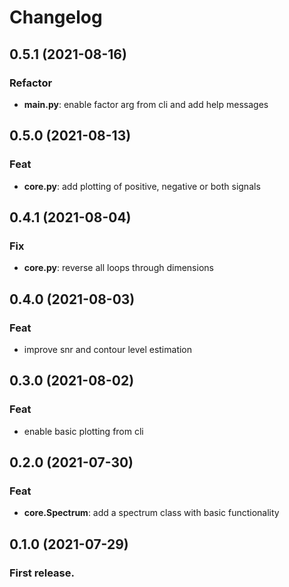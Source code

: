 # Changelog

## 0.5.1 (2021-08-16)

### Refactor

- **__main__.py**: enable factor arg from cli and add help messages

## 0.5.0 (2021-08-13)

### Feat

- **core.py**: add plotting of positive, negative or both signals

## 0.4.1 (2021-08-04)

### Fix

- **core.py**: reverse all loops through dimensions

## 0.4.0 (2021-08-03)

### Feat

- improve snr and contour level estimation

## 0.3.0 (2021-08-02)

### Feat

- enable basic plotting from cli

## 0.2.0 (2021-07-30)

### Feat

- **core.Spectrum**: add a spectrum class with basic functionality

## 0.1.0 (2021-07-29)
    
###  First release.
